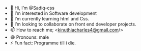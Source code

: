 - 👋 Hi, I’m @Sadiq-css
- 👀 I’m interested in Software development
- 🌱 I’m currently learning html and Css.
- 💞️ I’m looking to collaborate on front end developer projects.
- 📫 How to reach me; <kinuthiacharles4@gmail.com/>
- 😄 Pronouns: male
- ⚡ Fun fact: Programme till i die.

<!---
Sadiq-css/Sadiq-css is a ✨ special ✨ repository because its `README.md` (this file) appears on your GitHub profile.
You can click the Preview link to take a look at your changes.
--->
